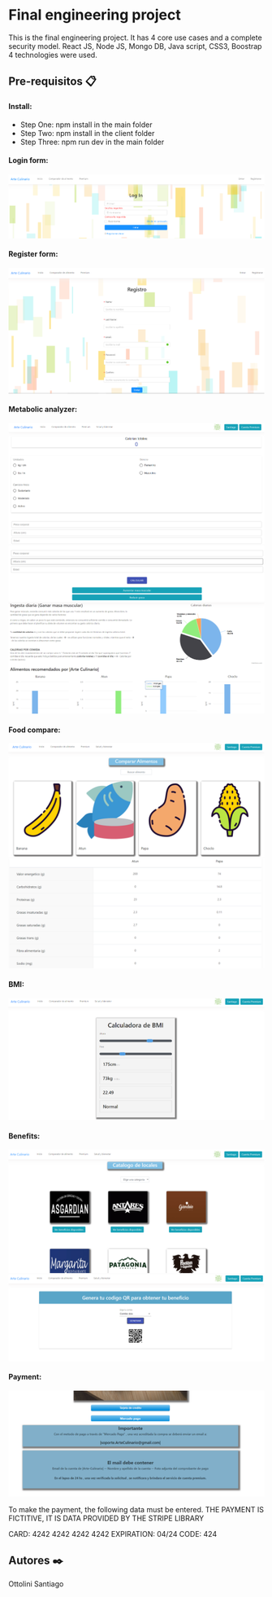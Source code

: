 # Final engineering project
This is the final engineering project. It has 4 core use cases and a complete security model. React JS, Node JS, Mongo DB, Java script, CSS3, Boostrap 4 technologies were used.

## Pre-requisitos 📋

#### Install:
* Step One: npm install in the main folder
* Step Two: npm install in the client folder
* Step Three: npm run dev in the main folder

#### Login form:
![](assets/Login.png)

#### Register form:
![](assets/register.png)

#### Metabolic analyzer:
![](assets/analyzer.PNG)
![](assets/analyzer2.PNG)
![](assets/analyzer3.PNG)

#### Food compare:
![](assets/comp1.PNG)
![](assets/comp2.PNG)

#### BMI:
![](assets/bmi.PNG)

#### Benefits:
![](assets/benefits.PNG)
![](assets/benefits2.PNG)

#### Payment:
![](assets/payment.PNG)

To make the payment, the following data must be entered.
THE PAYMENT IS FICTITIVE, IT IS DATA PROVIDED BY THE STRIPE LIBRARY

CARD: 4242 4242 4242 4242
EXPIRATION: 04/24
CODE: 424

## Autores ✒️

Ottolini Santiago




